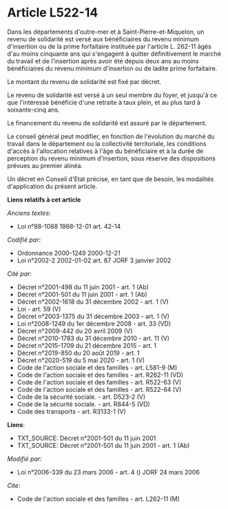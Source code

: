 # Article L522-14

Dans les départements d'outre-mer et à Saint-Pierre-et-Miquelon, un revenu de solidarité est versé aux bénéficiaires du
revenu minimum d'insertion ou de la prime forfaitaire instituée par l'article L. 262-11 âgés d'au moins cinquante ans qui
s'engagent à quitter définitivement le marché du travail et de l'insertion après avoir été depuis deux ans au moins
bénéficiaires du revenu minimum d'insertion ou de ladite prime forfaitaire.

Le montant du revenu de solidarité est fixé par décret.

Le revenu de solidarité est versé à un seul membre du foyer, et jusqu'à ce que l'intéressé bénéficie d'une retraite à taux
plein, et au plus tard à soixante-cinq ans.

Le financement du revenu de solidarité est assuré par le département.

Le conseil général peut modifier, en fonction de l'évolution du marché du travail dans le département ou la collectivité
territoriale, les conditions d'accès à l'allocation relatives à l'âge du bénéficiaire et à la durée de perception du revenu
minimum d'insertion, sous réserve des dispositions prévues au premier alinéa.

Un décret en Conseil d'Etat précise, en tant que de besoin, les modalités d'application du présent article.

**Liens relatifs à cet article**

_Anciens textes_:

  - Loi n°88-1088 1988-12-01 art. 42-14

_Codifié par_:

  - Ordonnance 2000-1249 2000-12-21
  - Loi n°2002-2 2002-01-02 art. 87 JORF 3 janvier 2002

_Cité par_:

  - Décret n°2001-498 du 11 juin 2001 - art. 1 (Ab)
  - Décret n°2001-501 du 11 juin 2001 - art. 1 (Ab)
  - Décret n°2002-1618 du 31 décembre 2002 - art. 1 (V)
  - Loi - art. 59 (V)
  - Décret n°2003-1375 du 31 décembre 2003 - art. 1 (V)
  - Loi n°2008-1249 du 1er décembre 2008 - art. 33 (VD)
  - Décret n°2009-442 du 20 avril 2009 (V)
  - Décret n°2010-1783 du 31 décembre 2010 - art. 11 (V)
  - Décret n°2015-1709 du 21 décembre 2015 - art. 1
  - Décret n°2019-850 du 20 août 2019 - art. 1
  - Décret n°2020-519 du 5 mai 2020 - art. 1 (V)
  - Code de l'action sociale et des familles - art. L581-9 (M)
  - Code de l'action sociale et des familles - art. R262-11 (VD)
  - Code de l'action sociale et des familles - art. R522-63 (V)
  - Code de l'action sociale et des familles - art. R522-64 (V)
  - Code de la sécurité sociale. - art. D523-2 (V)
  - Code de la sécurité sociale. - art. R844-5 (VD)
  - Code des transports - art. R3133-1 (V)

**Liens**:

  - TXT_SOURCE: Décret n°2001-501 du 11 juin 2001
  - TXT_SOURCE: Décret n°2001-501 du 11 juin 2001 - art. 1 (Ab)

_Modifié par_:

  - Loi n°2006-339 du 23 mars 2006 - art. 4 () JORF 24 mars 2006

_Cite_:

  - Code de l'action sociale et des familles - art. L262-11 (M)
